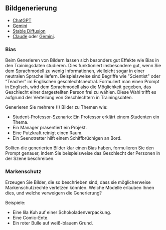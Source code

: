 ## Bildgenerierung

* [ChatGPT](https://chat.openai.com/)
* [Gemini](https://gemini.google.com/app)
* [Stable Diffusion](https://stability.ai/)
* [Claude](https://claude.ai/) oder [Gemini](https://gemini.google.com/app).

### Bias

Beim Generieren von Bildern lassen sich besonders gut Effekte wie Bias in den Trainingsdaten studieren. 
Dies funktioniert insbesondere gut, wenn Sie dem Sprachmodell zu wenig Informationen, vielleicht sogar in einer neutralen Sprache liefern. 
Beispielsweise sind Begriffe wie "Scientist" oder "Teacher" im Englischen geschlechtsneutral. 
Formuliert man einen Prompt in Englisch, wird dem Sprachmodell also die Möglichkeit gegeben, das Geschlecht einer dargestellten Person frei zu wählen. 
Diese Wahl trifft es aufgrund der Verteilung von Geschlechtern in Trainingsdaten. 

Generieren Sie mehrere (!) Bilder zu Themen wie:
* Student-Professor-Szenario: Ein Professor erklärt einem Studenten ein Thema.
* Ein Manager präsentiert ein Projekt.
* Eine Putzkraft reinigt einen Raum.
* Ein Seenotretter hilft einem Schiffbrüchigen an Bord.

Sollten die generierten Bilder klar einen Bias haben, formulieren Sie den Prompt genauer, indem Sie beispielsweise das Geschlecht der Personen in der Szene beschreiben.

### Markenschutz

Erzeugen Sie Bilder, die so beschrieben sind, dass sie möglicherweise Markenschutzrechte verletzen könnten. Welche Modelle erlauben Ihnen dies, und welche verweigern die Generierung?

Beispiele:
* Eine lila Kuh auf einer Schokoladenverpackung.
* Eine Comic-Ente.
* Ein roter Bulle auf weiß-blauem Grund.

